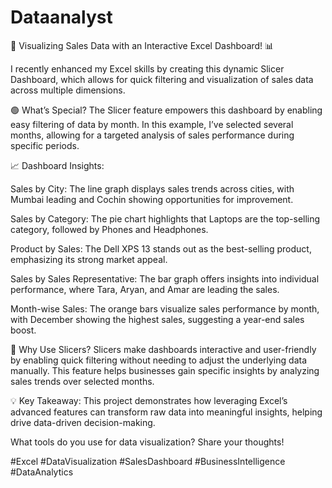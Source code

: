# Dataanalyst
🚀 Visualizing Sales Data with an Interactive Excel Dashboard! 📊

I recently enhanced my Excel skills by creating this dynamic Slicer Dashboard, which allows for quick filtering and visualization of sales data across multiple dimensions.

🟢 What’s Special?
The Slicer feature empowers this dashboard by enabling easy filtering of data by month. In this example, I’ve selected several months, allowing for a targeted analysis of sales performance during specific periods.

📈 Dashboard Insights:

Sales by City: The line graph displays sales trends across cities, with Mumbai leading and Cochin showing opportunities for improvement.

Sales by Category: The pie chart highlights that Laptops are the top-selling category, followed by Phones and Headphones.

Product by Sales: The Dell XPS 13 stands out as the best-selling product, emphasizing its strong market appeal.

Sales by Sales Representative: The bar graph offers insights into individual performance, where Tara, Aryan, and Amar are leading the sales.

Month-wise Sales: The orange bars visualize sales performance by month, with December showing the highest sales, suggesting a year-end sales boost.

🧠 Why Use Slicers?
Slicers make dashboards interactive and user-friendly by enabling quick filtering without needing to adjust the underlying data manually. This feature helps businesses gain specific insights by analyzing sales trends over selected months.

💡 Key Takeaway:
This project demonstrates how leveraging Excel’s advanced features can transform raw data into meaningful insights, helping drive data-driven decision-making.

What tools do you use for data visualization? Share your thoughts!

#Excel #DataVisualization #SalesDashboard #BusinessIntelligence #DataAnalytics
